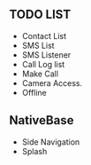 ## TODO LIST 
* Contact List
* SMS List
* SMS Listener
* Call Log list
* Make Call
* Camera Access.
* Offline

## NativeBase
* Side Navigation
* Splash 